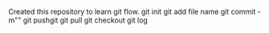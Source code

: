 Created this repository to learn git flow.
git init
git add file name 
git commit -m""
git pushgit 
git pull
git checkout
git log

